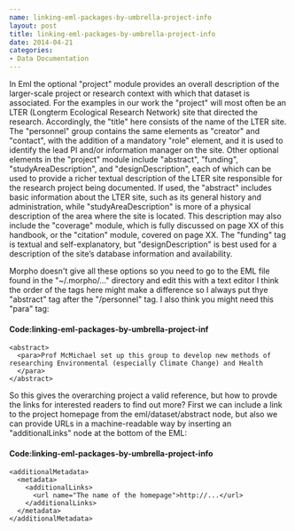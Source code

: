 ```yaml
---
name: linking-eml-packages-by-umbrella-project-info
layout: post
title: linking-eml-packages-by-umbrella-project-info
date: 2014-04-21
categories:
- Data Documentation
---
```


In Eml the optional "project" module provides an overall description
of the larger-scale project or research context with which that
dataset is associated. For the examples in our work the "project" will
most often be an LTER (Longterm Ecological Research Network) site that
directed the research.  Accordingly, the "title" here consists of the
name of the LTER site. The "personnel" group contains the same
elements as "creator" and "contact", with the addition of a mandatory
"role" element, and it is used to identify the lead PI and/or
information manager on the site. Other optional elements in the
"project" module include "abstract", "funding",
"studyAreaDescription", and "designDescription", each of which can be
used to provide a richer textual description of the LTER site
responsible for the research project being documented.  If used, the
"abstract" includes basic information about the LTER site, such as its
general history and administration, while "studyAreaDescription" is
more of a physical description of the area where the site is
located. This description may also include the "coverage" module,
which is fully discussed on page XX of this handbook, or the
"citation" module, covered on page XX. The "funding" tag is textual
and self-explanatory, but "designDescription" is best used for a
description of the site’s database information and availability.

Morpho doesn't give all these options so you need to go to the EML file found in the "~/.morpho/..." directory and edit this with a text editor
I think the order of the tags here might make a difference so I always put thye "abstract" tag after the "/personnel" tag.  I also think you might need this "para" tag:

#### Code:linking-eml-packages-by-umbrella-project-inf
    <abstract> 
      <para>Prof McMichael set up this group to develop new methods of researching Environmental (especially Climate Change) and Health
      </para>
    </abstract>

<p></p>

So this gives the overarching project a valid reference, but how to provde the links for interested readers to find out more?  First we can include a link to the project homepage from the eml/dataset/abstract node, but also we can provide URLs in a machine-readable way by inserting an "additionalLinks" node at the bottom of the EML:

#### Code:linking-eml-packages-by-umbrella-project-info
    <additionalMetadata>
      <metadata>
        <additionalLinks>
          <url name="The name of the homepage">http://...</url>
        </additionalLinks>
      </metadata>
    </additionalMetadata>
